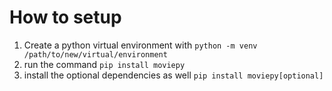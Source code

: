 # How to setup
1. Create a python virtual environment with `python -m venv /path/to/new/virtual/environment`
2. run the command `pip install moviepy`
3. install the optional dependencies as well `pip install moviepy[optional]`